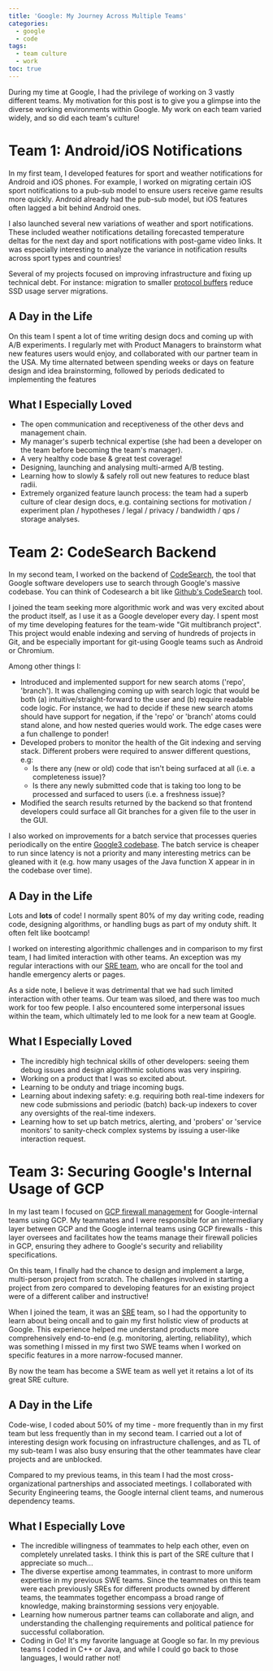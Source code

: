 ```yaml
---
title: 'Google: My Journey Across Multiple Teams'
categories:
  - google
  - code
tags:
  - team culture
  - work
toc: true
---
```


During my time at Google, I had the privilege of working on 3 vastly different teams. My motivation for this post is to give you a glimpse into the diverse working environments within Google. My work on each team varied widely, and so did each team's culture!

# Team 1: Android/iOS Notifications

In my first team, I developed features for sport and weather notifications for Android and iOS phones. For example, I worked on migrating certain iOS sport notifications to a pub-sub model to ensure users receive game results more quickly. Android already had the pub-sub model, but iOS features often lagged a bit behind Android ones.

I also launched several new variations of weather and sport notifications. These included weather notifications detailing forecasted temperature deltas for the next day and sport notifications with post-game video links. It was especially interesting to analyze the variance in notification results across sport types and countries!

Several of my projects focused on improving infrastructure and fixing up technical debt. For instance: migration to smaller [protocol buffers](https://protobuf.dev/) reduce SSD usage server migrations.

## A Day in the Life

On this team I spent a lot of time writing design docs and coming up with A/B experiments. I regularly met with Product Managers to brainstorm what new features users would enjoy, and collaborated with our partner team in the USA. My time alternated between spending weeks or days on feature design and idea brainstorming, followed by periods dedicated to implementing the features

## What I Especially Loved

- The open communication and receptiveness of the other devs and management chain.
- My manager's superb technical expertise (she had been a developer on the team before becoming the team's manager).
- A very healthy code base & great test coverage!
- Designing, launching and analysing multi-armed A/B testing.
- Learning how to slowly & safely roll out new features to reduce blast radii.
- Extremely organized feature launch process: the team had a superb culture of clear design docs, e.g. containing sections for motivation / experiment plan / hypotheses / legal / privacy / bandwidth / qps / storage analyses.

# Team 2: CodeSearch Backend

In my second team, I worked on the backend of [CodeSearch](https://abseil.io/resources/swe-book/html/ch17.html), the tool that Google software developers use to search through Google's massive codebase. You can think of Codesearch a bit like [Github's CodeSearch](https://github.com/search?type=code&auto_enroll=true) tool.

I joined the team seeking more algorithmic work and was very excited about the product itself, as I use it as a Google developer every day. I spent most of my time developing features for the team-wide "Git multibranch project". This project would enable indexing and serving of hundreds of projects in Git, and be especially important for git-using Google teams such as Android or Chromium.

Among other things I:

- Introduced and implemented support for new search atoms ('repo', 'branch'). It was challenging coming up with search logic that would be both (a) intuitive/straight-forward to the user and (b) require readable code logic. For instance, we had to decide if these new search atoms should have support for negation, if the 'repo' or 'branch' atoms could stand alone, and how nested queries would work. The edge cases were a fun challenge to ponder!
- Developed probers to monitor the health of the Git indexing and serving stack. Different probers were required to answer different questions, e.g:
  - Is there any (new or old) code that isn't being surfaced at all (i.e. a completeness issue)?
  - Is there any newly submitted code that is taking too long to be processed and surfaced to users (i.e. a freshness issue)?
- Modified the search results returned by the backend so that frontend developers could surface all Git branches for a given file to the user in the GUI.

I also worked on improvements for a batch service that processes queries periodically on the entire [Google3 codebase](https://news.ycombinator.com/item?id=39052528). The batch service is cheaper to run since latency is not a priority and many interesting metrics can be gleaned with it (e.g. how many usages of the Java function X appear in in the codebase over time).

## A Day in the Life

Lots and **lots** of code! I normally spent 80% of my day writing code, reading code, designing algorithms, or handling bugs as part of my onduty shift. It often felt like bootcamp!

I worked on interesting algorithmic challenges and in comparison to my first team, I had limited interaction with other teams. An exception was my regular interactions with our [SRE team](https://cloud.google.com/blog/products/devops-sre/how-sre-teams-are-organized-and-how-to-get-started), who are oncall for the tool and handle emergency alerts or pages.

As a side note, I believe it was detrimental that we had such limited interaction with other teams. Our team was siloed, and there was too much work for too few people. I also encountered some interpersonal issues within the team, which ultimately led to me look for a new team at Google.

## What I Especially Loved

- The incredibly high technical skills of other developers: seeing them debug issues and design algorithmic solutions was very inspiring.
- Working on a product that I was so excited about.
- Learning to be onduty and triage incoming bugs.
- Learning about indexing safety: e.g. requiring both real-time indexers for new code submissions and periodic (batch) back-up indexers to cover any oversights of the real-time indexers.
- Learning how to set up batch metrics, alerting, and 'probers' or 'service monitors' to sanity-check complex systems by issuing a user-like interaction request.

# Team 3: Securing Google's Internal Usage of GCP

In my last team I focused on [GCP firewall management](https://cloud.google.com/security/products/firewall?hl=en) for Google-internal teams using GCP. My teammates and I were responsible for an intermediary layer between GCP and the Google internal teams using GCP firewalls - this layer oversees and facilitates how the teams manage their firewall policies in GCP, ensuring they adhere to Google's security and reliability specifications.

On this team, I finally had the chance to design and implement a large, multi-person project from scratch. The challenges involved in starting a project from zero compared to developing features for an existing project were of a different caliber and instructive!

When I joined the team, it was an [SRE](https://cloud.google.com/blog/products/devops-sre/how-sre-teams-are-organized-and-how-to-get-started) team, so I had the opportunity to learn about being oncall and to gain my first holistic view of products at Google. This experience helped me understand products more comprehensively end-to-end (e.g. monitoring, alerting, reliability), which was something I missed in my first two SWE teams when I worked on specific features in a more narrow-focused manner.

By now the team has become a SWE team as well yet it retains a lot of its great SRE culture.

## A Day in the Life

Code-wise, I coded about 50% of my time - more frequently than in my first team but less frequently than in my second team. I carried out a lot of interesting design work focusing on infrastructure challenges, and as TL of my sub-team I was also busy ensuring that the other teammates have clear projects and are unblocked.

Compared to my previous teams, in this team I had the most cross-organizational partnerships and associated meetings. I collaborated with Security Engineering teams, the Google internal client teams, and numerous dependency teams.

## What I Especially Love

- The incredible willingness of teammates to help each other, even on completely unrelated tasks. I think this is part of the SRE culture that I appreciate so much...
- The diverse expertise among teammates, in contrast to more uniform expertise in my previous SWE teams. Since the teammates on this team were each previously SREs for different products owned by different teams, the teammates together encompass a broad range of knowledge, making brainstorming sessions very enjoyable.
- Learning how numerous partner teams can collaborate and align, and understanding the challenging requirements and political patience for successful collaboration.
- Coding in Go! It's my favorite language at Google so far. In my previous teams I coded in C++ or Java, and while I could go back to those languages, I would rather not!
